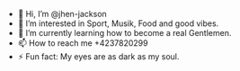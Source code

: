 - 👋 Hi, I’m @jhen-jackson
- 👀 I’m interested in Sport, Musik, Food and good vibes.
- 🌱 I’m currently learning how to become a real Gentlemen. 
- 📫 How to reach me +4237820299 
- ⚡ Fun fact: My eyes are as dark as my soul. 

<!---
jhen-jackson/jhen-jackson is a ✨ special ✨ repository because its `README.md` (this file) appears on your GitHub profile.
You can click the Preview link to take a look at your changes.
--->
